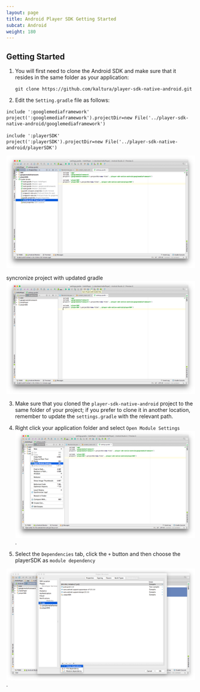 ```yaml
---
layout: page
title: Android Player SDK Getting Started 
subcat: Android
weight: 180
---
```


## Getting Started 

1. You will first need to clone the Android SDK and make sure that it resides in the same folder as your application:
	```
	git clone https://github.com/kaltura/player-sdk-native-android.git
	```
2. Edit the ```Setting.gradle``` file as follows:

```
include ':googlemediaframework'
project(':googlemediaframework').projectDir=new File('../player-sdk-native-android/googlemediaframework')

include ':playerSDK'
project(':playerSDK').projectDir=new File('../player-sdk-native-android/playerSDK')
```
![settings.gradle](./images/settings.gradle.png)

syncronize project with updated gradle 
![SyncProjectWithGradleProject](./images/SyncProjectWithGradleProject.png)

3. Make sure that you cloned the ```player-sdk-native-android``` project to the same folder of your project; if you prefer to clone it in another location, remember to update the ```settings.gradle``` with the relevant path.

4. Right click your application folder and select ```Open Module Settings```
![OpenModuleSetting](./images/OpenModuleSetting.png).

5. Select the ```Dependencies``` tab, click the ```+``` button and then choose the playerSDK as ```module dependency```

![Dependencies](./images/Dependencies.png).

